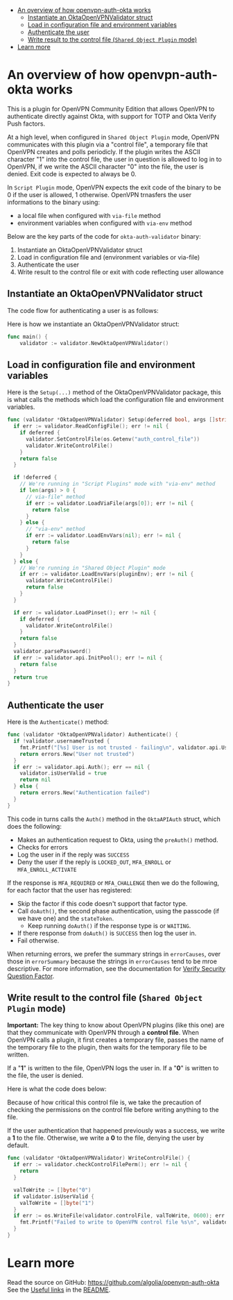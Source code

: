 - [An overview of how openvpn-auth-okta works](#overview)
  - [Instantiate an OktaOpenVPNValidator struct](#instantiate)
  - [Load in configuration file and environment variables](#setup)
  - [Authenticate the user](#authenticate)
  - [Write result to the control file (`Shared Object Plugin` mode)](#write_to_control_file)
- [Learn more](#more)


<a id="overview"></a>

# An overview of how openvpn-auth-okta works

This is a plugin for OpenVPN Community Edition that allows OpenVPN to authenticate directly against Okta, with support for TOTP and Okta Verify Push factors.

At a high level, when configured in `Shared Object Plugin` mode, OpenVPN communicates with this plugin via a "control file", a temporary file that OpenVPN creates and polls periodicly. If the plugin writes the ASCII character "1" into the control file, the user in question is allowed to log in to OpenVPN, if we write the ASCII character "0" into the file, the user is denied. Exit code is expected to always be 0.

In `Script Plugin` mode, OpenVPN expects the exit code of the binary to be 0 if the user is allowed, 1 otherwise. OpenVPN trnasfers the user informations to the binary using:
- a local file when configured with `via-file` method
- environment variables when configured with `via-env` method

Below are the key parts of the code for `okta-auth-validator` binary:

1.  Instantiate an OktaOpenVPNValidator struct
2.  Load in configuration file and (environment variables or via-file)
3.  Authenticate the user
4.  Write result to the control file or exit with code reflecting user allowance


<a id="instantiate"></a>

## Instantiate an OktaOpenVPNValidator struct

The code flow for authenticating a user is as follows:

Here is how we instantiate an OktaOpenVPNValidator struct:

```go
func main() {
    validator := validator.NewOktaOpenVPNValidator()
```


<a id="setup"></a>

## Load in configuration file and environment variables

Here is the `Setup(...)` method of the OktaOpenVPNValidator package, this is what calls the methods which load the configuration file and environment variables.

```go
func (validator *OktaOpenVPNValidator) Setup(deferred bool, args []string) {
  if err := validator.ReadConfigFile(); err != nil {
    if deferred {
      validator.SetControlFile(os.Getenv("auth_control_file"))
      validator.WriteControlFile()
    }
    return false
  }

  if !deferred {
    // We're running in "Script Plugins" mode with "via-env" method
    if len(args) > 0 {
      // via-file" method
      if err := validator.LoadViaFile(args[0]); err != nil {
        return false
      }
    } else {
      // "via-env" method
      if err := validator.LoadEnvVars(nil); err != nil {
        return false
      }
    }
  } else {
    // We're running in "Shared Object Plugin" mode
    if err := validator.LoadEnvVars(pluginEnv); err != nil {
      validator.WriteControlFile()
      return false
    }
  }

  if err := validator.LoadPinset(); err != nil {
    if deferred {
      validator.WriteControlFile()
    }
    return false
  }
  validator.parsePassword()
  if err := validator.api.InitPool(); err != nil {
    return false
  }
  return true
}
```


<a id="authenticate"></a>

## Authenticate the user

Here is the `Authenticate()` method:

```go
func (validator *OktaOpenVPNValidator) Authenticate() {
  if !validator.usernameTrusted {
    fmt.Printf("[%s] User is not trusted - failing\n", validator.api.UserConfig.Username)
    return errors.New("User not trusted")
  }
  if err := validator.api.Auth(); err == nil {
    validator.isUserValid = true
    return nil
  } else {
    return errors.New("Authentication failed")
  }
}
```

This code in turns calls the `Auth()` method in the `OktaAPIAuth` struct, which does the following:

-   Makes an authentication request to Okta, using the `preAuth()` method.
-   Checks for errors
-   Log the user in if the reply was `SUCCESS`
-   Deny the user if the reply is `LOCKED_OUT`, `MFA_ENROLL` or `MFA_ENROLL_ACTIVATE`

If the response is `MFA_REQUIRED` or `MFA_CHALLENGE` then we do the following, for each factor that the user has registered:

-   Skip the factor if this code doesn't support that factor type.
-   Call `doAuth()`, the second phase authentication, using the passcode (if we have one) and the `stateToken`.
    -   Keep running `doAuth()` if the response type is or `WAITING`.
-   If there response from `doAuth()` is `SUCCESS` then log the user in.
-   Fail otherwise.

When returning errors, we prefer the summary strings in `errorCauses`, over those in `errorSummary` because the strings in `errorCauses` tend to be mroe descriptive. For more information, see the documentation for [Verify Security Question Factor](http://developer.okta.com/docs/api/resources/authn.html#verify-security-question-factor).


<a id="write_to_control_file"></a>

## Write result to the control file (`Shared Object Plugin` mode)

**Important:** The key thing to know about OpenVPN plugins (like this one) are that they communicate with OpenVPN through a **control file**. When OpenVPN calls a plugin, it first creates a temporary file, passes the name of the temporary file to the plugin, then waits for the temporary file to be written.

If a "**1**" is written to the file, OpenVPN logs the user in. If a "**0**" is written to the file, the user is denied.

Here is what the code does below:

Because of how critical this control file is, we take the precaution of checking the permissions on the control file before writing anything to the file.

If the user authentication that happened previously was a success, we write a **1** to the file. Otherwise, we write a **0** to the file, denying the user by default.

```go
func (validator *OktaOpenVPNValidator) WriteControlFile() {
  if err := validator.checkControlFilePerm(); err != nil {
    return
  }

  valToWrite := []byte("0")
  if validator.isUserValid {
    valToWrite = []byte("1")
  }
  if err := os.WriteFile(validator.controlFile, valToWrite, 0600); err !=nil {
    fmt.Printf("Failed to write to OpenVPN control file %s\n", validator.controlFile)
  }
}
```


<a id="more"></a>

# Learn more

Read the source on GitHub: <https://github.com/algolia/openvpn-auth-okta>
See the [Useful links](https://github.com/algolia/openvpn-auth-okta#useful-links) in the [README](https://github.com/algolia/openvpn-auth-okta#readme).
